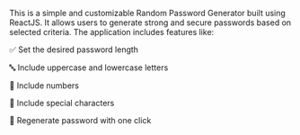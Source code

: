 This is a simple and customizable Random Password Generator built using ReactJS. It allows users to generate strong and secure passwords based on selected criteria. The application includes features like:

✅ Set the desired password length

🔤 Include uppercase and lowercase letters

🔢 Include numbers

🔣 Include special characters

🔁 Regenerate password with one click